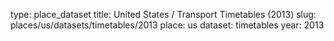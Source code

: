 type: place_dataset
title: United States / Transport Timetables (2013)
slug: places/us/datasets/timetables/2013
place: us
dataset: timetables
year: 2013
